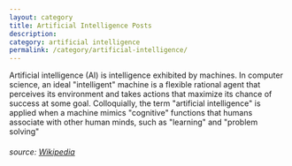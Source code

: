 ```yaml
---
layout: category
title: Artificial Intelligence Posts
description:
category: artificial intelligence
permalink: /category/artificial-intelligence/
---
```



Artificial intelligence (AI) is intelligence exhibited by machines. In computer science, an ideal "intelligent" machine is a flexible rational agent that perceives its environment and takes actions that maximize its chance of success at some goal. Colloquially, the term "artificial intelligence" is applied when a machine mimics "cognitive" functions that humans associate with other human minds, such as "learning" and "problem solving"

###### source: [Wikipedia](https://en.wikipedia.org/wiki/Artificial_intelligence)